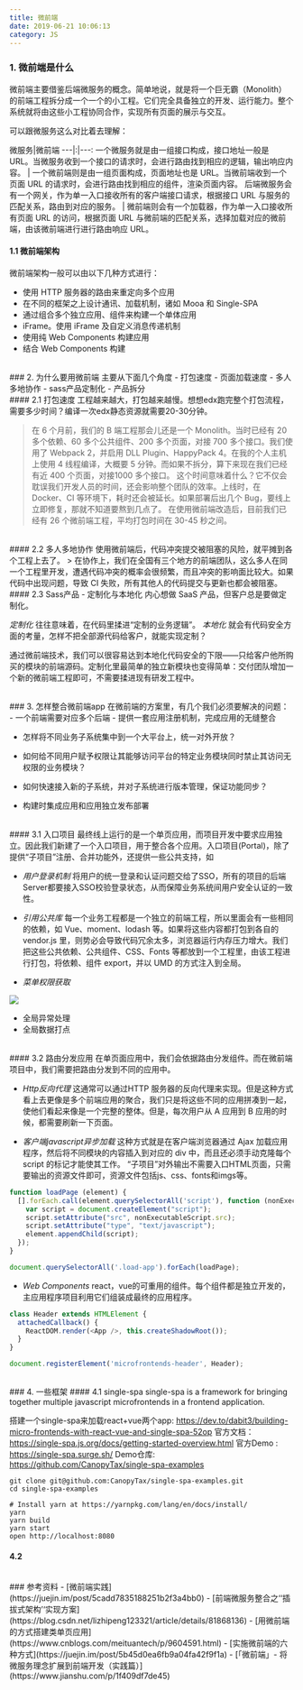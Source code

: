 ```yaml
---
title: 微前端
date: 2019-06-21 10:06:13
category: JS
---
```

### 1. 微前端是什么
微前端主要借鉴后端微服务的概念。简单地说，就是将一个巨无霸（Monolith）的前端工程拆分成一个一个的小工程。它们完全具备独立的开发、运行能力。整个系统就将由这些小工程协同合作，实现所有页面的展示与交互。


可以跟微服务这么对比着去理解：

微服务|微前端
---|:|---:
一个微服务就是由一组接口构成，接口地址一般是 URL。当微服务收到一个接口的请求时，会进行路由找到相应的逻辑，输出响应内容。	| 一个微前端则是由一组页面构成，页面地址也是 URL。当微前端收到一个页面 URL 的请求时，会进行路由找到相应的组件，渲染页面内容。
后端微服务会有一个网关，作为单一入口接收所有的客户端接口请求，根据接口 URL 与服务的匹配关系，路由到对应的服务。 | 微前端则会有一个加载器，作为单一入口接收所有页面 URL 的访问，根据页面 URL 与微前端的匹配关系，选择加载对应的微前端，由该微前端进行进行路由响应 URL。

#### 1.1 微前端架构
微前端架构一般可以由以下几种方式进行：
- 使用 HTTP 服务器的路由来重定向多个应用
- 在不同的框架之上设计通讯、加载机制，诸如 Mooa 和 Single-SPA
- 通过组合多个独立应用、组件来构建一个单体应用
- iFrame。使用 iFrame 及自定义消息传递机制
- 使用纯 Web Components 构建应用
- 结合 Web Components 构建




<br/>
### 2. 为什么要用微前端
主要从下面几个角度
- 打包速度
- 页面加载速度
- 多人多地协作
- sass产品定制化
- 产品拆分


<br/>
#### 2.1 打包速度
工程越来越大，打包越来越慢。想想edx跑完整个打包流程，需要多少时间？编译一次edx静态资源就需要20-30分钟。


> 在 6 个月前，我们的 B 端工程那会儿还是一个 Monolith。当时已经有 20 多个依赖、60 多个公共组件、200 多个页面，对接 700 多个接口。我们使用了 Webpack 2，并启用 DLL Plugin、HappyPack 4。在我的个人主机上使用 4 线程编译，大概要 5 分钟。而如果不拆分，算下来现在我们已经有近 400 个页面，对接1000 多个接口。
这个时间意味着什么？它不仅会耽误我们开发人员的时间，还会影响整个团队的效率。上线时，在 Docker、CI 等环境下，耗时还会被延长。如果部署后出几个 Bug，要线上立即修复，那就不知道要熬到几点了。
在使用微前端改造后，目前我们已经有 26 个微前端工程，平均打包时间在 30-45 秒之间。


<br/>
#### 2.2 多人多地协作
使用微前端后，代码冲突提交被阻塞的风险，就平摊到各个工程上去了。
> 在协作上，我们在全国有三个地方的前端团队，这么多人在同一个工程里开发，遭遇代码冲突的概率会很频繁，而且冲突的影响面比较大。如果代码中出现问题，导致 CI 失败，所有其他人的代码提交与更新也都会被阻塞。


<br/>
#### 2.3 Sass产品 - 定制化与本地化
内心想做 SaaS 产品，但客户总是要做定制化。

*定制化* 往往意味着，在代码里揉进“定制的业务逻辑”。
*本地化* 就会有代码安全方面的考量，怎样不把全部源代码给客户，就能实现定制？

通过微前端技术，我们可以很容易达到本地化代码安全的下限——只给客户他所购买的模块的前端源码。定制化里最简单的独立新模块也变得简单：交付团队增加一个新的微前端工程即可，不需要揉进现有研发工程中。


<br/>
### 3. 怎样整合微前端app
在微前端的方案里，有几个我们必须要解决的问题：
- 一个前端需要对应多个后端
- 提供一套应用注册机制，完成应用的无缝整合

  - 怎样将不同业务子系统集中到一个大平台上，统一对外开放？
  - 如何给不同用户赋予权限让其能够访问平台的特定业务模块同时禁止其访问无权限的业务模块？
  - 如何快速接入新的子系统，并对子系统进行版本管理，保证功能同步？

- 构建时集成应用和应用独立发布部署



<br/>
#### 3.1 入口项目
最终线上运行的是一个单页应用，而项目开发中要求应用独立。因此我们新建了一个入口项目，用于整合各个应用。入口项目(Portal)，除了提供“子项目”注册、合并功能外，还提供一些公共支持，如

- *用户登录机制*
将用户的统一登录和认证问题交给了SSO，所有的项目的后端Server都要接入SSO校验登录状态，从而保障业务系统间用户安全认证的一致性。

- *引用公共库*
每一个业务工程都是一个独立的前端工程，所以里面会有一些相同的依赖，如 Vue、moment、lodash 等。如果将这些内容都打包到各自的 vendor.js 里，则势必会导致代码冗余太多，浏览器运行内存压力增大。我们把这些公共依赖、公共组件、CSS、Fonts 等都放到一个工程里，由该工程进行打包，将依赖、组件 export，并以 UMD 的方式注入到全局。

- *菜单权限获取*
<img src="1.png" style="max-width: 500px">

- 全局异常处理
- 全局数据打点






<br/>
#### 3.2 路由分发应用
在单页面应用中，我们会依据路由分发组件。而在微前端项目中，我们需要把路由分发到不同的应用中。

- *Http反向代理*
这通常可以通过HTTP 服务器的反向代理来实现。但是这种方式看上去更像是多个前端应用的聚合，我们只是将这些不同的应用拼凑到一起，使他们看起来像是一个完整的整体。但是，每次用户从 A 应用到 B 应用的时候，都需要刷新一下页面。


- *客户端javascript异步加载*
这种方式就是在客户端浏览器通过 Ajax 加载应用程序，然后将不同模块的内容插入到对应的 div 中，而且还必须手动克隆每个 script 的标记才能使其工作。
“子项目”对外输出不需要入口HTML页面，只需要输出的资源文件即可，资源文件包括js、css、fonts和imgs等。
```js
function loadPage (element) {
  [].forEach.call(element.querySelectorAll('script'), function (nonExecutableScript) {
    var script = document.createElement("script");
    script.setAttribute("src", nonExecutableScript.src);
    script.setAttribute("type", "text/javascript");
    element.appendChild(script);
  });
}

document.querySelectorAll('.load-app').forEach(loadPage);
```

- *Web Components*
react，vue的可重用的组件。每个组件都是独立开发的，主应用程序项目利用它们组装成最终的应用程序。
```js
class Header extends HTMLElement {
  attachedCallback() {
    ReactDOM.render(<App />, this.createShadowRoot());
  }
}

document.registerElement('microfrontends-header', Header);
```


<br/>
### 4. 一些框架
#### 4.1 single-spa
single-spa is a framework for bringing together multiple javascript microfrontends in a frontend application. 

搭建一个single-spa来加载react+vue两个app: https://dev.to/dabit3/building-micro-frontends-with-react-vue-and-single-spa-52op
官方文档：https://single-spa.js.org/docs/getting-started-overview.html
官方Demo : https://single-spa.surge.sh/
Demo仓库: https://github.com/CanopyTax/single-spa-examples


```shell
git clone git@github.com:CanopyTax/single-spa-examples.git
cd single-spa-examples

# Install yarn at https://yarnpkg.com/lang/en/docs/install/
yarn
yarn build
yarn start
open http://localhost:8080

```
#### 4.2 



<br/>
### 参考资料
- [微前端实践](https://juejin.im/post/5cadd7835188251b2f3a4bb0)
- [前端微服务整合之‘‘插拔式架构’‘实现方案](https://blog.csdn.net/lizhipeng123321/article/details/81868136)
- [用微前端的方式搭建类单页应用](https://www.cnblogs.com/meituantech/p/9604591.html)
- [实施微前端的六种方式](https://juejin.im/post/5b45d0ea6fb9a04fa42f9f1a)
- [「微前端」- 将微服务理念扩展到前端开发（实践篇）](https://www.jianshu.com/p/1f409df7de45)